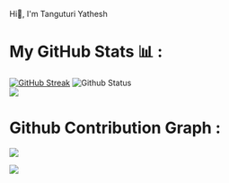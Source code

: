 Hi👋, I'm  Tanguturi Yathesh 
# My GitHub Stats  📊 :
[![GitHub Streak](https://streak-stats.demolab.com?user=yathesh1492&theme=highcontrast)](https://git.io/streak-stats)
![Github Status](https://github-readme-stats.vercel.app/api?username=yathesh1492&theme=radical&hide_border=false&include_all_commits=true&count_private=true)<br/>
![](https://github-readme-stats.vercel.app/api/top-langs/?username=yathesh1492&theme=radical&hide_border=false&include_all_commits=true&count_private=true&layout=compact)

# Github Contribution Graph :
![](https://github-readme-activity-graph.vercel.app/graph?username=yathesh1492&bg_color=01010f&color=f5f5fe&line=ed4a7c&point=45994a&area=true&hide_border=true)

[![](https://visitcount.itsvg.in/api?id=yathesh1492&icon=5&color=1)](https://visitcount.itsvg.in)

